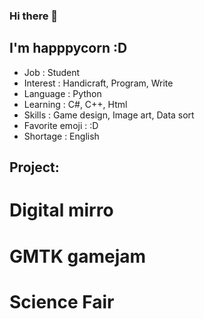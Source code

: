 ### Hi there 👋

## I'm happpycorn :D

- Job : Student
- Interest : Handicraft, Program, Write
- Language : Python
- Learning : C#, C++, Html
- Skills : Game design, Image art, Data sort
- Favorite emoji : :D
- Shortage : English

## Project:

# Digital mirro
# GMTK gamejam
# Science Fair
